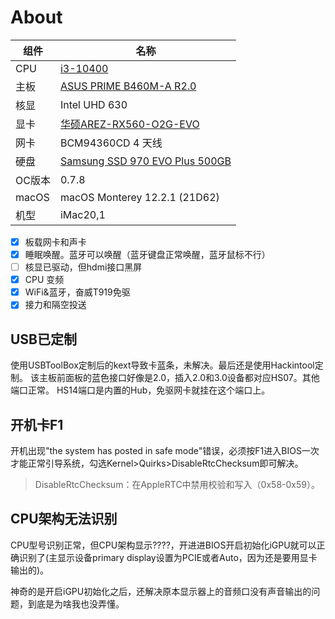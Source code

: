 # About

| 组件 | 名称 |
| --- | --- |
| CPU | [i3-10400](https://ark.intel.com/content/www/cn/zh/ark/products/199271/intel-core-i5-10400-processor-12m-cache-up-to-4-30-ghz.html) |
| 主板 | [ASUS PRIME B460M-A R2.0](https://www.asus.com.cn/Motherboards-Components/Motherboards/PRIME/PRIME-B460M-A-R2-0/) |
| 核显 | Intel UHD 630 |
| 显卡 | [华硕AREZ-RX560-O2G-EVO](https://www.asus.com/motherboards-components/graphics-cards/arez/arez-rx560-o2g-evo/) |
| 网卡 | BCM94360CD 4 天线 |
| 硬盘 | [Samsung SSD 970 EVO Plus 500GB](https://www.samsungeshop.com.cn/product/MZ-V7S/MZ-V7S250BW) |
| OC版本 | 0.7.8 |
| macOS | macOS Monterey 12.2.1 (21D62) |
| 机型 | iMac20,1 |

- [x] 板载网卡和声卡
- [x] 睡眠唤醒。蓝牙可以唤醒（蓝牙键盘正常唤醒，蓝牙鼠标不行）
- [ ] 核显已驱动，但hdmi接口黑屏
- [x] CPU 变频
- [x] WiFi&蓝牙，奋威T919免驱
- [x] 接力和隔空投送

## USB已定制

使用USBToolBox定制后的kext导致卡蓝条，未解决。最后还是使用Hackintool定制。
该主板前面板的蓝色接口好像是2.0，插入2.0和3.0设备都对应HS07。其他端口正常。
HS14端口是内置的Hub，免驱网卡就挂在这个端口上。

## 开机卡F1

开机出现"the system has posted in safe mode"错误，必须按F1进入BIOS一次才能正常引导系统，勾选Kernel>Quirks>DisableRtcChecksum即可解决。

> DisableRtcChecksum：在AppleRTC中禁用校验和写入（0x58-0x59）。

## CPU架构无法识别

CPU型号识别正常，但CPU架构显示????，开进进BIOS开启初始化iGPU就可以正确识别了(主显示设备primary display设置为PCIE或者Auto，因为还是要用显卡输出的)。

神奇的是开启iGPU初始化之后，还解决原本显示器上的音频口没有声音输出的问题，到底是为啥我也没弄懂。

